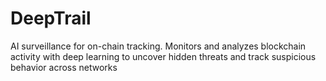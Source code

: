 # DeepTrail
AI surveillance for on-chain tracking. Monitors and analyzes blockchain activity with deep learning to uncover hidden threats and track suspicious behavior across networks
